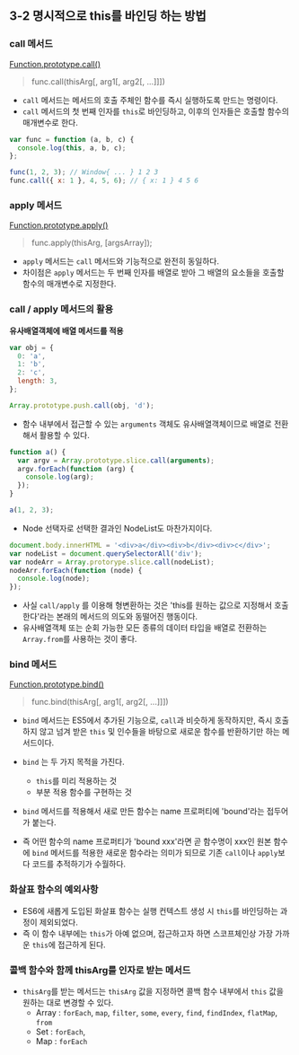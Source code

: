 ## 3-2 명시적으로 this를 바인딩 하는 방법

### call 메서드

[Function.prototype.call()](https://developer.mozilla.org/ko/docs/Web/JavaScript/Reference/Global_Objects/Function/call)

> func.call(thisArg[, arg1[, arg2[, ...]]])

- `call` 메서드는 메서드의 호출 주체인 함수를 즉시 실행하도록 만드는 명령이다.
- `call` 메서드의 첫 번째 인자를 `this`로 바인딩하고, 이후의 인자들은 호출할 함수의 매개변수로 한다.

```js
var func = function (a, b, c) {
  console.log(this, a, b, c);
};

func(1, 2, 3); // Window{ ... } 1 2 3
func.call({ x: 1 }, 4, 5, 6); // { x: 1 } 4 5 6
```

### apply 메서드

[Function.prototype.apply()](https://developer.mozilla.org/ko/docs/Web/JavaScript/Reference/Global_Objects/Function/apply)

> func.apply(thisArg, [argsArray]);

- `apply` 메서드는 `call` 메서드와 기능적으로 완전히 동일하다.
- 차이점은 `apply` 메서드는 두 번째 인자를 배열로 받아 그 배열의 요소들을 호출할 함수의 매개변수로 지정한다.

### call / apply 메서드의 활용

**유사배열객체에 배열 메서드를 적용**

```js
var obj = {
  0: 'a',
  1: 'b',
  2: 'c',
  length: 3,
};

Array.prototype.push.call(obj, 'd');
```

- 함수 내부에서 접근할 수 있는 `arguments` 객체도 유사배열객체이므로 배열로 전환해서 활용할 수 있다.

```js
function a() {
  var argv = Array.prototype.slice.call(arguments);
  argv.forEach(function (arg) {
    console.log(arg);
  });
}

a(1, 2, 3);
```

- Node 선택자로 선택한 결과인 NodeList도 마찬가지이다.

```js
document.body.innerHTML = '<div>a</div><div>b</div><div>c</div>';
var nodeList = document.querySelectorAll('div');
var nodeArr = Array.protorype.slice.call(nodeList);
nodeArr.forEach(function (node) {
  console.log(node);
});
```

- 사실 `call/apply` 를 이용해 형변환하는 것은 'this를 원하는 값으로 지정해서 호출한다'라는 본래의 메서드의 의도와 동떨어진 행동이다.
- 유사배열객체 또는 순회 가능한 모든 종류의 데이터 타입을 배열로 전환하는 `Array.from`를 사용하는 것이 좋다.

### bind 메서드

[Function.prototype.bind()](https://developer.mozilla.org/ko/docs/Web/JavaScript/Reference/Global_Objects/Function/bind)

> func.bind(thisArg[, arg1[, arg2[, ...]]])

- `bind` 메서드는 ES5에서 추가된 기능으로, `call`과 비슷하게 동작하지만, 즉시 호출하지 않고 넘겨 받은 `this` 및 인수들을 바탕으로 새로운 함수를 반환하기만 하는 메서드이다.
- `bind` 는 두 가지 목적을 가진다.

  - `this`를 미리 적용하는 것
  - 부분 적용 함수를 구현하는 것

- `bind` 메서드를 적용해서 새로 만든 함수는 name 프로퍼티에 'bound'라는 접두어가 붙는다.
- 즉 어떤 함수의 name 프로퍼티가 'bound xxx'라면 곧 함수명이 xxx인 원본 함수에 `bind` 메서드를 적용한 새로운 함수라는 의미가 되므로 기존 `call`이나 `apply`보다 코드를 추적하기가 수월하다.

### 화살표 함수의 예외사항

- ES6에 새롭게 도입된 화살표 함수는 실행 컨텍스트 생성 시 `this`를 바인딩하는 과정이 제외되었다.
- 즉 이 함수 내부에는 `this`가 아예 없으며, 접근하고자 하면 스코프체인상 가장 가까운 `this`에 접근하게 된다.

### 콜백 함수와 함께 thisArg를 인자로 받는 메서드

- `thisArg`를 받는 메서드는 `thisArg` 값을 지정하면 콜백 함수 내부에서 `this` 값을 원하는 대로 변경할 수 있다.
  - Array : `forEach`, `map`, `filter`, `some`, `every`, `find`, `findIndex`, `flatMap`, `from`
  - Set : `forEach`,
  - Map : `forEach`

